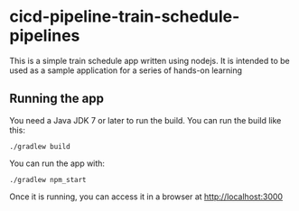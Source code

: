 # cicd-pipeline-train-schedule-pipelines

This is a simple train schedule app written using nodejs. It is intended to be used as a sample application for a series of hands-on learning 

## Running the app

You need a Java JDK 7 or later to run the build. You can run the build like this:

    ./gradlew build

You can run the app with:

    ./gradlew npm_start

Once it is running, you can access it in a browser at [http://localhost:3000](http://localhost:3000)
